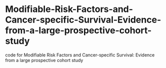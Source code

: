 # Modifiable-Risk-Factors-and-Cancer-specific-Survival-Evidence-from-a-large-prospective-cohort-study
code for Modifiable Risk Factors and Cancer-specific Survival: Evidence from a large prospective cohort study
